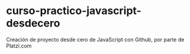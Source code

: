 # curso-practico-javascript-desdecero
Creación de proyecto desde cero de JavaScript con Github, por parte de Platzi.com
